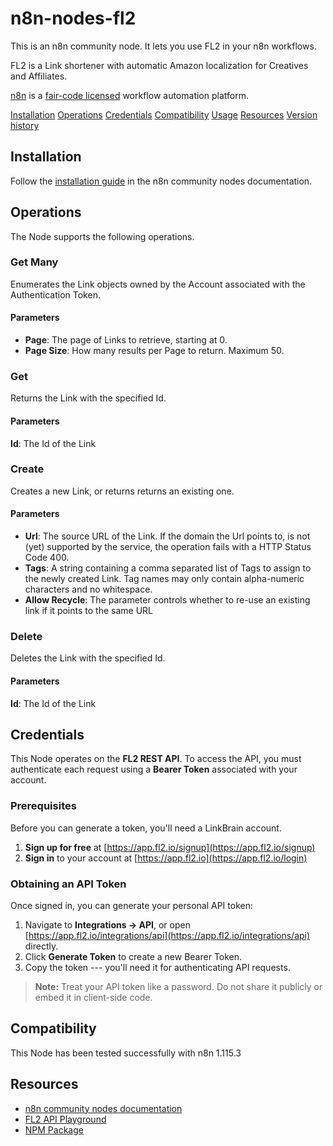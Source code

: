 # n8n-nodes-fl2

This is an n8n community node. It lets you use FL2 in your n8n workflows.

FL2 is a Link shortener with automatic Amazon localization for Creatives and Affiliates.

[n8n](https://n8n.io/) is a [fair-code licensed](https://docs.n8n.io/sustainable-use-license/) workflow automation platform.

[Installation](#installation)
[Operations](#operations)
[Credentials](#credentials)
[Compatibility](#compatibility)
[Usage](#usage)
[Resources](#resources)
[Version history](#version-history)

## Installation

Follow the [installation guide](https://docs.n8n.io/integrations/community-nodes/installation/) in the n8n community nodes documentation.

## Operations

The Node supports the following operations.

### Get Many ### 

Enumerates the Link objects owned by the Account associated with the Authentication Token.

#### Parameters ####

- **Page**: The page of Links to retrieve, starting at 0.
- **Page Size**: How many results per Page to return. Maximum 50.

### Get ### 

Returns the Link with the specified Id.

#### Parameters ####

**Id**: The Id of the Link

### Create ### 

Creates a new Link, or returns returns an existing one.

#### Parameters ####

- **Url**: The source URL of the Link. If the domain the Url points to, is not (yet) supported by the service, the operation fails with a HTTP Status Code 400.
- **Tags**: A string containing a comma separated list of Tags to assign to the newly created Link. Tag names may only contain alpha-numeric characters and no whitespace.
- **Allow Recycle**: The parameter controls whether to re-use an existing link if it points to the same URL

### Delete ### 

Deletes the Link with the specified Id.

#### Parameters ####

**Id**: The Id of the Link

## Credentials

This Node operates on the **FL2 REST API**. To access the API, you must authenticate each request using a **Bearer Token** associated with your account. 

### Prerequisites 

Before you can generate a token, you'll need a LinkBrain account. 

1. **Sign up for free** at [https://app.fl2.io/signup](https://app.fl2.io/signup) 
2. **Sign in** to your account at [https://app.fl2.io](https://app.fl2.io/login) 

### Obtaining an API Token 

Once signed in, you can generate your personal API token: 

1. Navigate to **Integrations → API**, or open [https://app.fl2.io/integrations/api](https://app.fl2.io/integrations/api) directly. 
2. Click **Generate Token** to create a new Bearer Token. 
3. Copy the token --- you'll need it for authenticating API requests. 
> 
> **Note:** Treat your API token like a password. Do not share it publicly or embed it in client-side code. 

## Compatibility

This Node has been tested successfully with n8n 1.115.3

## Resources

* [n8n community nodes documentation](https://docs.n8n.io/integrations/#community-nodes)
* [FL2 API Playground](https://app.fl2.io/scalar/v1)
* [NPM Package](https://www.npmjs.com/package/n8n-nodes-fl2)
